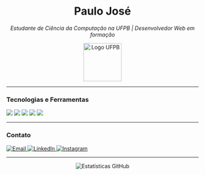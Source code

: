 <h1 align="center">Paulo José</h1>

<p align="center">
  <i>Estudante de Ciência da Computação na UFPB | Desenvolvedor Web em formação</i>
</p>

<p align="center">
  <img src="https://upload.wikimedia.org/wikipedia/commons/thumb/1/1e/Brasão_UFPB.png/600px-Brasão_UFPB.png](https://www.ufpb.br/aci/contents/imagens/diversos/logoufpb.png/@@images/image.png)" alt="Logo UFPB" height="100" />
</p>

---

### Tecnologias e Ferramentas

<p>
  <img src="https://img.shields.io/badge/Java-%23ED8B00.svg?style=flat&logo=java&logoColor=white"/>
  <img src="https://img.shields.io/badge/JavaScript-%23F7DF1E.svg?style=flat&logo=javascript&logoColor=black"/>
  <img src="https://img.shields.io/badge/Python-%233776AB.svg?style=flat&logo=python&logoColor=white"/>
  <img src="https://img.shields.io/badge/HTML5-%23E34F26.svg?style=flat&logo=html5&logoColor=white"/>
  <img src="https://img.shields.io/badge/CSS3-%231572B6.svg?style=flat&logo=css3&logoColor=white"/>
</p>

---

### Contato

<p align="left">
  <a href="mailto:paulo.ferreira@dcx.ufpb.br">
    <img alt="Email" src="https://img.shields.io/badge/E--mail-D14836?style=for-the-badge&logo=gmail&logoColor=white"/>
  </a>
  <a href="https://www.linkedin.com/in/paulo-josé-dev">
    <img alt="LinkedIn" src="https://img.shields.io/badge/LinkedIn-0A66C2?style=for-the-badge&logo=linkedin&logoColor=white"/>
  </a>
  <a href="https://www.instagram.com/Paulo_jsfc/">
    <img alt="Instagram" src="https://img.shields.io/badge/Instagram-E4405F?style=for-the-badge&logo=instagram&logoColor=white"/>
  </a>
</p>

---

<p align="center">
  <img src="https://github-readme-stats.vercel.app/api?username=PauloJsfc&show_icons=true&theme=default" alt="Estatísticas GitHub" />
</p>
